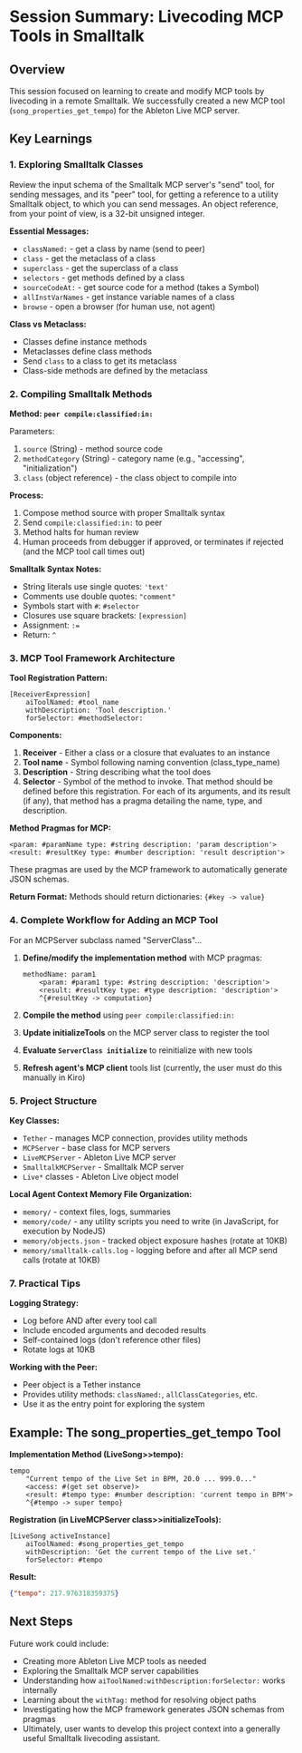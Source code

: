 # Session Summary: Livecoding MCP Tools in Smalltalk

## Overview
This session focused on learning to create and modify MCP tools by
livecoding in a remote Smalltalk. We successfully created a new MCP
tool (`song_properties_get_tempo`) for the Ableton Live MCP server.

## Key Learnings

### 1. Exploring Smalltalk Classes

Review the input schema of the Smalltalk MCP server's "send" tool, for
sending messages, and its "peer" tool, for getting a reference to a
utility Smalltalk object, to which you can send messages. An object
reference, from your point of view, is a 32-bit unsigned integer.

**Essential Messages:**
- `classNamed:` - get a class by name (send to peer)
- `class` - get the metaclass of a class
- `superclass` - get the superclass of a class
- `selectors` - get methods defined by a class
- `sourceCodeAt:` - get source code for a method (takes a Symbol)
- `allInstVarNames` - get instance variable names of a class
- `browse` - open a browser (for human use, not agent)

**Class vs Metaclass:**
- Classes define instance methods
- Metaclasses define class methods
- Send `class` to a class to get its metaclass
- Class-side methods are defined by the metaclass

### 2. Compiling Smalltalk Methods

**Method: `peer compile:classified:in:`**

Parameters:
1. `source` (String) - method source code
2. `methodCategory` (String) - category name (e.g., "accessing", "initialization")
3. `class` (object reference) - the class object to compile into

**Process:**
1. Compose method source with proper Smalltalk syntax
2. Send `compile:classified:in:` to peer
3. Method halts for human review
4. Human proceeds from debugger if approved, or terminates if rejected
   (and the MCP tool call times out)

**Smalltalk Syntax Notes:**
- String literals use single quotes: `'text'`
- Comments use double quotes: `"comment"`
- Symbols start with `#`: `#selector`
- Closures use square brackets: `[expression]`
- Assignment: `:=`
- Return: `^`

### 3. MCP Tool Framework Architecture

**Tool Registration Pattern:**
```smalltalk
[ReceiverExpression]
    aiToolNamed: #tool_name
    withDescription: 'Tool description.'
    forSelector: #methodSelector:
```

**Components:**
1. **Receiver** - Either a class or a closure that evaluates to an instance
2. **Tool name** - Symbol following naming convention (class_type_name)
3. **Description** - String describing what the tool does
4. **Selector** - Symbol of the method to invoke. That method should
   be defined before this registration. For each of its arguments, and
   its result (if any), that method has a pragma detailing the name,
   type, and description.

**Method Pragmas for MCP:**
```smalltalk
<param: #paramName type: #string description: 'param description'>
<result: #resultKey type: #number description: 'result description'>
```

These pragmas are used by the MCP framework to automatically generate
JSON schemas.

**Return Format:**
Methods should return dictionaries: `{#key -> value}`

### 4. Complete Workflow for Adding an MCP Tool

For an MCPServer subclass named "ServerClass"...

1. **Define/modify the implementation method** with MCP pragmas:
   ```smalltalk
   methodName: param1
       <param: #param1 type: #string description: 'description'>
       <result: #resultKey type: #type description: 'description'>
       ^{#resultKey -> computation}
   ```

2. **Compile the method** using `peer compile:classified:in:`

3. **Update initializeTools** on the MCP server class to register the tool

4. **Evaluate `ServerClass initialize`** to reinitialize with new tools

5. **Refresh agent's MCP client** tools list (currently, the user must
   do this manually in Kiro)

### 5. Project Structure

**Key Classes:**
- `Tether` - manages MCP connection, provides utility methods
- `MCPServer` - base class for MCP servers
- `LiveMCPServer` - Ableton Live MCP server
- `SmalltalkMCPServer` - Smalltalk MCP server
- `Live*` classes - Ableton Live object model

**Local Agent Context Memory File Organization:**
- `memory/` - context files, logs, summaries
- `memory/code/` - any utility scripts you need to write (in
  JavaScript, for execution by NodeJS)
- `memory/objects.json` - tracked object exposure hashes (rotate at 10KB)
- `memory/smalltalk-calls.log` - logging before and after all MCP send
  calls (rotate at 10KB)

### 7. Practical Tips

**Logging Strategy:**
- Log before AND after every tool call
- Include encoded arguments and decoded results
- Self-contained logs (don't reference other files)
- Rotate logs at 10KB

**Working with the Peer:**
- Peer object is a Tether instance
- Provides utility methods: `classNamed:`, `allClassCategories`, etc.
- Use it as the entry point for exploring the system

## Example: The song_properties_get_tempo Tool

**Implementation Method (LiveSong>>tempo):**
```smalltalk
tempo
    "Current tempo of the Live Set in BPM, 20.0 ... 999.0..."
    <access: #(get set observe)>
    <result: #tempo type: #number description: 'current tempo in BPM'>
    ^{#tempo -> super tempo}
```

**Registration (in LiveMCPServer class>>initializeTools):**
```smalltalk
[LiveSong activeInstance]
    aiToolNamed: #song_properties_get_tempo
    withDescription: 'Get the current tempo of the Live set.'
    forSelector: #tempo
```

**Result:**
```json
{"tempo": 217.976318359375}
```

## Next Steps

Future work could include:
- Creating more Ableton Live MCP tools as needed
- Exploring the Smalltalk MCP server capabilities
- Understanding how `aiToolNamed:withDescription:forSelector:` works internally
- Learning about the `withTag:` method for resolving object paths
- Investigating how the MCP framework generates JSON schemas from pragmas
- Ultimately, user wants to develop this project context into a
  generally useful Smalltalk livecoding assistant.

